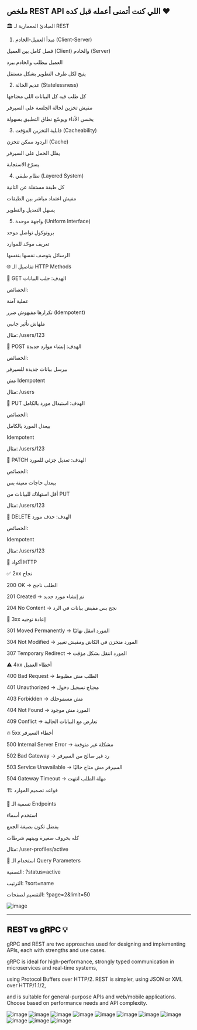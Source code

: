 

 ## ملخص REST API اللي كنت أتمنى أعمله قبل كده ❤

 
🏛️ المبادئ المعمارية لـ REST

1. مبدأ العميل-الخادم (Client-Server)

فصل كامل بين العميل (Client) والخادم (Server)

العميل بيطلب والخادم بيرد

يتيح لكل طرف التطوير بشكل مستقل


2. عديم الحالة (Statelessness)

كل طلب فيه كل البيانات اللي محتاجها

مفيش تخزين لحالة الجلسة على السيرفر

يحسن الأداء ويوسّع نطاق التطبيق بسهولة


3. قابلية التخزين المؤقت (Cacheability)

الردود ممكن تتخزن (Cache)

يقلل الحمل على السيرفر

يسرّع الاستجابة


4. نظام طبقي (Layered System)

كل طبقة مستقلة عن التانية

مفيش اعتماد مباشر بين الطبقات

يسهل التعديل والتطوير


5. واجهة موحدة (Uniform Interface)

بروتوكول تواصل موحد

تعريف موحّد للموارد

الرسائل بتوصف نفسها بنفسها




🌐 تفاصيل الـ HTTP Methods

🔹 GET
الهدف: جلب البيانات

الخصائص:

عملية آمنة

تكرارها مفيهوش ضرر (Idempotent)

ملهاش تأثير جانبي


مثال: /users/123


🔹 POST
الهدف: إنشاء موارد جديدة

الخصائص:

بيرسل بيانات جديدة للسيرفر

مش Idempotent


مثال: /users


🔹 PUT
الهدف: استبدال مورد بالكامل

الخصائص:

بيعدل المورد بالكامل

Idempotent

مثال: /users/123


🔹 PATCH
الهدف: تعديل جزئي للمورد

الخصائص:

بيعدل حاجات معينة بس

أقل استهلاك للبيانات من PUT


مثال: /users/123


🔹 DELETE
الهدف: حذف مورد

الخصائص:

Idempotent

مثال: /users/123




🚦 أكواد HTTP

✅ 2xx نجاح

200 OK → الطلب ناجح

201 Created → تم إنشاء مورد جديد

204 No Content → نجح بس مفيش بيانات في الرد


🔀 3xx إعادة توجيه

301 Moved Permanently → المورد اتنقل نهائيًا

304 Not Modified → المورد متخزن في الكاش ومفيش تغيير

307 Temporary Redirect → المورد انتقل بشكل مؤقت


⚠️ 4xx أخطاء العميل

400 Bad Request → الطلب مش مظبوط

401 Unauthorized → محتاج تسجيل دخول

403 Forbidden → مش مسموحلك

404 Not Found → المورد مش موجود

409 Conflict → تعارض مع البيانات الحالية


🔥 5xx أخطاء السيرفر

500 Internal Server Error → مشكلة غير متوقعة

502 Bad Gateway → رد غير صالح من السيرفر

503 Service Unavailable → السيرفر مش متاح حاليًا

504 Gateway Timeout → مهلة الطلب انتهت



🏗️ قواعد تصميم الموارد

🔹 تسمية الـ Endpoints

استخدم أسماء

يفضل تكون بصيغة الجمع

كله بحروف صغيرة وبينهم شرطات

مثال: /user-profiles/active


🔹 استخدام الـ Query Parameters

التصفية: ?status=active

الترتيب: ?sort=name

التقسيم لصفحات: ?page=2&limit=50


![image](https://github.com/user-attachments/assets/12334301-9541-4924-96eb-08801f2666aa)

----------------------------------------------------------------------
##   𝐑𝐄𝐒𝐓 𝐯𝐬 𝐠𝐑𝐏𝐂 💡 

gRPC and REST are two approaches used for designing and implementing APIs, each with strengths and use cases. 

gRPC is ideal for high-performance, strongly typed communication in microservices and real-time systems, 

using Protocol Buffers over HTTP/2. REST is simpler, using JSON or XML over HTTP/1.1/2, 

and is suitable for general-purpose APIs and web/mobile applications. Choose based on performance needs and API complexity.

![image](https://github.com/user-attachments/assets/f96fc437-a516-46a8-bccc-da8adc34649b)
![image](https://github.com/user-attachments/assets/4888cb31-5702-4852-87f5-569f5594f4ef)
![image](https://github.com/user-attachments/assets/0b9c1af3-c931-40ce-85c9-3a901716a915)
![image](https://github.com/user-attachments/assets/dc826ad0-c1d8-4832-8682-d5fe02de4236)
![image](https://github.com/user-attachments/assets/71e4b5f7-e69c-4633-98e8-28142cbb898d)
![image](https://github.com/user-attachments/assets/e39e6eac-2861-4321-998c-99dc77513bcf)
![image](https://github.com/user-attachments/assets/7c7437ce-3acf-4088-bc6e-a1af945da38f)
![image](https://github.com/user-attachments/assets/9a27f38d-41c8-4a88-8fd3-9fe57b4e0b9c)
![image](https://github.com/user-attachments/assets/da12ca68-4b49-4cf0-955d-751f1122787a)
![image](https://github.com/user-attachments/assets/3002eb0e-a1f3-4b13-8c35-589b11cdcfba)
![image](https://github.com/user-attachments/assets/2da7c95b-5a02-492d-b794-ac8ec28c7a52)
